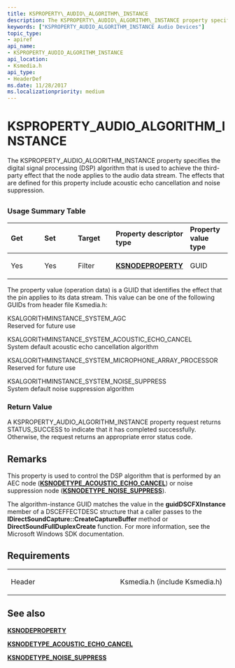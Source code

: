 ```yaml
---
title: KSPROPERTY\_AUDIO\_ALGORITHM\_INSTANCE
description: The KSPROPERTY\_AUDIO\_ALGORITHM\_INSTANCE property specifies the digital signal processing (DSP) algorithm that is used to achieve the third-party effect that the node applies to the audio data stream.
keywords: ["KSPROPERTY_AUDIO_ALGORITHM_INSTANCE Audio Devices"]
topic_type:
- apiref
api_name:
- KSPROPERTY_AUDIO_ALGORITHM_INSTANCE
api_location:
- Ksmedia.h
api_type:
- HeaderDef
ms.date: 11/28/2017
ms.localizationpriority: medium
---
```


# KSPROPERTY\_AUDIO\_ALGORITHM\_INSTANCE


The KSPROPERTY\_AUDIO\_ALGORITHM\_INSTANCE property specifies the digital signal processing (DSP) algorithm that is used to achieve the third-party effect that the node applies to the audio data stream. The effects that are defined for this property include acoustic echo cancellation and noise suppression.

## <span id="ddk_ksproperty_audio_algorithm_instance_ks"></span><span id="DDK_KSPROPERTY_AUDIO_ALGORITHM_INSTANCE_KS"></span>


### <span id="Usage_Summary_Table"></span><span id="usage_summary_table"></span><span id="USAGE_SUMMARY_TABLE"></span>Usage Summary Table

<table>
<colgroup>
<col width="20%" />
<col width="20%" />
<col width="20%" />
<col width="20%" />
<col width="20%" />
</colgroup>
<thead>
<tr class="header">
<th align="left">Get</th>
<th align="left">Set</th>
<th align="left">Target</th>
<th align="left">Property descriptor type</th>
<th align="left">Property value type</th>
</tr>
</thead>
<tbody>
<tr class="odd">
<td align="left"><p>Yes</p></td>
<td align="left"><p>Yes</p></td>
<td align="left"><p>Filter</p></td>
<td align="left"><p><a href="/windows-hardware/drivers/ddi/ksmedia/ns-ksmedia-ksnodeproperty" data-raw-source="[&lt;strong&gt;KSNODEPROPERTY&lt;/strong&gt;](/windows-hardware/drivers/ddi/ksmedia/ns-ksmedia-ksnodeproperty)"><strong>KSNODEPROPERTY</strong></a></p></td>
<td align="left"><p>GUID</p></td>
</tr>
</tbody>
</table>

 

The property value (operation data) is a GUID that identifies the effect that the pin applies to its data stream. This value can be one of the following GUIDs from header file Ksmedia.h:

<span id="KSALGORITHMINSTANCE_SYSTEM_AGC"></span><span id="ksalgorithminstance_system_agc"></span>KSALGORITHMINSTANCE\_SYSTEM\_AGC  
Reserved for future use

<span id="KSALGORITHMINSTANCE_SYSTEM_ACOUSTIC_ECHO_CANCEL"></span><span id="ksalgorithminstance_system_acoustic_echo_cancel"></span>KSALGORITHMINSTANCE\_SYSTEM\_ACOUSTIC\_ECHO\_CANCEL  
System default acoustic echo cancellation algorithm

<span id="KSALGORITHMINSTANCE_SYSTEM_MICROPHONE_ARRAY_PROCESSOR"></span><span id="ksalgorithminstance_system_microphone_array_processor"></span>KSALGORITHMINSTANCE\_SYSTEM\_MICROPHONE\_ARRAY\_PROCESSOR  
Reserved for future use

<span id="KSALGORITHMINSTANCE_SYSTEM_NOISE_SUPPRESS"></span><span id="ksalgorithminstance_system_noise_suppress"></span>KSALGORITHMINSTANCE\_SYSTEM\_NOISE\_SUPPRESS  
System default noise suppression algorithm

### <span id="Return_Value"></span><span id="return_value"></span><span id="RETURN_VALUE"></span>Return Value

A KSPROPERTY\_AUDIO\_ALGORITHM\_INSTANCE property request returns STATUS\_SUCCESS to indicate that it has completed successfully. Otherwise, the request returns an appropriate error status code.

## Remarks

This property is used to control the DSP algorithm that is performed by an AEC node ([**KSNODETYPE\_ACOUSTIC\_ECHO\_CANCEL**](ksnodetype-acoustic-echo-cancel.md)) or noise suppression node ([**KSNODETYPE\_NOISE\_SUPPRESS**](ksnodetype-noise-suppress.md)).

The algorithm-instance GUID matches the value in the **guidDSCFXInstance** member of a DSCEFFECTDESC structure that a caller passes to the **IDirectSoundCapture::CreateCaptureBuffer** method or **DirectSoundFullDuplexCreate** function. For more information, see the Microsoft Windows SDK documentation.

## Requirements

<table>
<colgroup>
<col width="50%" />
<col width="50%" />
</colgroup>
<tbody>
<tr class="odd">
<td align="left"><p>Header</p></td>
<td align="left">Ksmedia.h (include Ksmedia.h)</td>
</tr>
</tbody>
</table>

## <span id="see_also"></span>See also


[**KSNODEPROPERTY**](/windows-hardware/drivers/ddi/ksmedia/ns-ksmedia-ksnodeproperty)

[**KSNODETYPE\_ACOUSTIC\_ECHO\_CANCEL**](ksnodetype-acoustic-echo-cancel.md)

[**KSNODETYPE\_NOISE\_SUPPRESS**](ksnodetype-noise-suppress.md)


